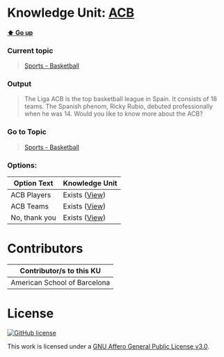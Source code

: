 # Knowledge Unit: [ACB](../../knowledge_units/sports-basketball/acb.md)

#### [:arrow_up: Go up](../../topics/sports-basketball.md)
### Current topic
> [Sports - Basketball](../../topics/sports-basketball.md)
### Output
> The Liga ACB is the top basketball league in Spain. It consists of 18 teams. The Spanish phenom, Ricky Rubio, debuted professionally when he was 14. Would you like to know more about the ACB?
### Go to Topic
> [Sports - Basketball](../../topics/sports-basketball.md)

### Options: 

| Option Text | Knowledge Unit |
| - | - |  
| ACB Players  |  Exists ([View](../../knowledge_units/sports-basketball/acb-players.md))  |  
| ACB Teams  |  Exists ([View](../../knowledge_units/sports-basketball/acb-teams.md))  |  
| No, thank you  |  Exists ([View](../../knowledge_units/sports-basketball/no-thank-you.md))  | 

# Contributors

| Contributor/s to this KU |
| - | 
| American School of Barcelona |

# License
[![GitHub license](https://img.shields.io/github/license/inbrainz/cerebro)](https://github.com/inbrainz/cerebro/blob/master/LICENSE)

This work is licensed under a [GNU Affero General Public License v3.0](https://www.gnu.org/licenses/agpl-3.0.txt).